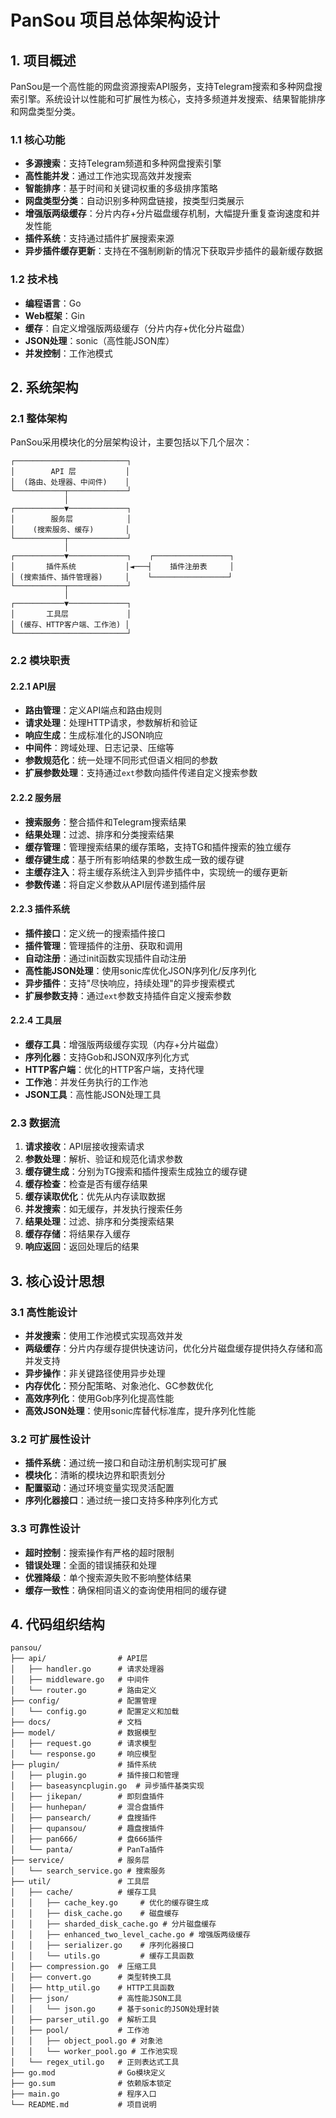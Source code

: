 # PanSou 项目总体架构设计

## 1. 项目概述

PanSou是一个高性能的网盘资源搜索API服务，支持Telegram搜索和多种网盘搜索引擎。系统设计以性能和可扩展性为核心，支持多频道并发搜索、结果智能排序和网盘类型分类。

### 1.1 核心功能

- **多源搜索**：支持Telegram频道和多种网盘搜索引擎
- **高性能并发**：通过工作池实现高效并发搜索
- **智能排序**：基于时间和关键词权重的多级排序策略
- **网盘类型分类**：自动识别多种网盘链接，按类型归类展示
- **增强版两级缓存**：分片内存+分片磁盘缓存机制，大幅提升重复查询速度和并发性能
- **插件系统**：支持通过插件扩展搜索来源
- **异步插件缓存更新**：支持在不强制刷新的情况下获取异步插件的最新缓存数据

### 1.2 技术栈

- **编程语言**：Go
- **Web框架**：Gin
- **缓存**：自定义增强版两级缓存（分片内存+优化分片磁盘）
- **JSON处理**：sonic（高性能JSON库）
- **并发控制**：工作池模式

## 2. 系统架构

### 2.1 整体架构

PanSou采用模块化的分层架构设计，主要包括以下几个层次：

```
┌─────────────────────────┐
│        API 层           │
│  (路由、处理器、中间件)    │
└───────────┬─────────────┘
            │
┌───────────▼─────────────┐
│        服务层            │
│    (搜索服务、缓存)       │
└───────────┬─────────────┘
            │
┌───────────▼─────────────┐    ┌─────────────────┐
│       插件系统           │◄───┤    插件注册表     │
│ (搜索插件、插件管理器)     │    └─────────────────┘
└───────────┬─────────────┘
            │
┌───────────▼─────────────┐
│       工具层             │
│ (缓存、HTTP客户端、工作池) │
└─────────────────────────┘
```

### 2.2 模块职责

#### 2.2.1 API层

- **路由管理**：定义API端点和路由规则
- **请求处理**：处理HTTP请求，参数解析和验证
- **响应生成**：生成标准化的JSON响应
- **中间件**：跨域处理、日志记录、压缩等
- **参数规范化**：统一处理不同形式但语义相同的参数
- **扩展参数处理**：支持通过`ext`参数向插件传递自定义搜索参数

#### 2.2.2 服务层

- **搜索服务**：整合插件和Telegram搜索结果
- **结果处理**：过滤、排序和分类搜索结果
- **缓存管理**：管理搜索结果的缓存策略，支持TG和插件搜索的独立缓存
- **缓存键生成**：基于所有影响结果的参数生成一致的缓存键
- **主缓存注入**：将主缓存系统注入到异步插件中，实现统一的缓存更新
- **参数传递**：将自定义参数从API层传递到插件层

#### 2.2.3 插件系统

- **插件接口**：定义统一的搜索插件接口
- **插件管理**：管理插件的注册、获取和调用
- **自动注册**：通过init函数实现插件自动注册
- **高性能JSON处理**：使用sonic库优化JSON序列化/反序列化
- **异步插件**：支持"尽快响应，持续处理"的异步搜索模式
- **扩展参数支持**：通过`ext`参数支持插件自定义搜索参数

#### 2.2.4 工具层

- **缓存工具**：增强版两级缓存实现（内存+分片磁盘）
- **序列化器**：支持Gob和JSON双序列化方式
- **HTTP客户端**：优化的HTTP客户端，支持代理
- **工作池**：并发任务执行的工作池
- **JSON工具**：高性能JSON处理工具

### 2.3 数据流

1. **请求接收**：API层接收搜索请求
2. **参数处理**：解析、验证和规范化请求参数
3. **缓存键生成**：分别为TG搜索和插件搜索生成独立的缓存键
4. **缓存检查**：检查是否有缓存结果
5. **缓存读取优化**：优先从内存读取数据
6. **并发搜索**：如无缓存，并发执行搜索任务
7. **结果处理**：过滤、排序和分类搜索结果
8. **缓存存储**：将结果存入缓存
9. **响应返回**：返回处理后的结果

## 3. 核心设计思想

### 3.1 高性能设计

- **并发搜索**：使用工作池模式实现高效并发
- **两级缓存**：分片内存缓存提供快速访问，优化分片磁盘缓存提供持久存储和高并发支持
- **异步操作**：非关键路径使用异步处理
- **内存优化**：预分配策略、对象池化、GC参数优化
- **高效序列化**：使用Gob序列化提高性能
- **高效JSON处理**：使用sonic库替代标准库，提升序列化性能

### 3.2 可扩展性设计

- **插件系统**：通过统一接口和自动注册机制实现可扩展
- **模块化**：清晰的模块边界和职责划分
- **配置驱动**：通过环境变量实现灵活配置
- **序列化器接口**：通过统一接口支持多种序列化方式

### 3.3 可靠性设计

- **超时控制**：搜索操作有严格的超时限制
- **错误处理**：全面的错误捕获和处理
- **优雅降级**：单个搜索源失败不影响整体结果
- **缓存一致性**：确保相同语义的查询使用相同的缓存键

## 4. 代码组织结构

```
pansou/
├── api/                # API层
│   ├── handler.go      # 请求处理器
│   ├── middleware.go   # 中间件
│   └── router.go       # 路由定义
├── config/             # 配置管理
│   └── config.go       # 配置定义和加载
├── docs/               # 文档
├── model/              # 数据模型
│   ├── request.go      # 请求模型
│   └── response.go     # 响应模型
├── plugin/             # 插件系统
│   ├── plugin.go       # 插件接口和管理
│   ├── baseasyncplugin.go  # 异步插件基类实现
│   ├── jikepan/        # 即刻盘插件
│   ├── hunhepan/       # 混合盘插件
│   ├── pansearch/      # 盘搜插件
│   ├── qupansou/       # 趣盘搜插件
│   ├── pan666/         # 盘666插件
│   └── panta/          # PanTa插件
├── service/            # 服务层
│   └── search_service.go # 搜索服务
├── util/               # 工具层
│   ├── cache/          # 缓存工具
│   │   ├── cache_key.go     # 优化的缓存键生成
│   │   ├── disk_cache.go    # 磁盘缓存
│   │   ├── sharded_disk_cache.go # 分片磁盘缓存
│   │   ├── enhanced_two_level_cache.go # 增强版两级缓存
│   │   ├── serializer.go    # 序列化器接口
│   │   └── utils.go         # 缓存工具函数
│   ├── compression.go  # 压缩工具
│   ├── convert.go      # 类型转换工具
│   ├── http_util.go    # HTTP工具函数
│   ├── json/           # 高性能JSON工具
│   │   └── json.go     # 基于sonic的JSON处理封装
│   ├── parser_util.go  # 解析工具
│   ├── pool/           # 工作池
│   │   ├── object_pool.go # 对象池
│   │   └── worker_pool.go # 工作池实现
│   └── regex_util.go   # 正则表达式工具
├── go.mod              # Go模块定义
├── go.sum              # 依赖版本锁定
├── main.go             # 程序入口
└── README.md           # 项目说明
```
